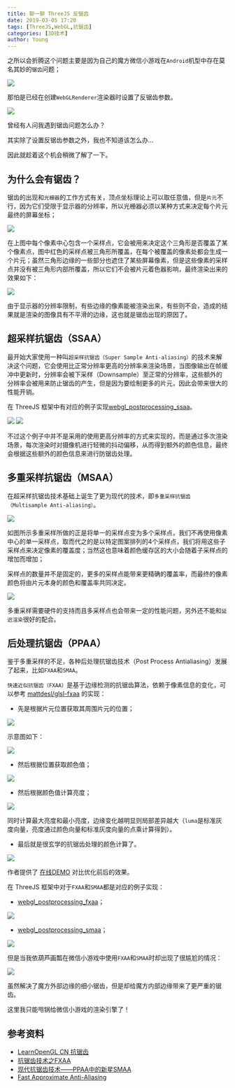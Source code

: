 ```yaml
---
title: 聊一聊 ThreeJS 反锯齿
date: 2019-03-05 17:20
tags: [ThreeJS,WebGL,抗锯齿]
categories: [3D技术]
author: Young
---
```


之所以会折腾这个问题主要是因为自己的魔方微信小游戏在`Android`机型中存在莫名其妙的`锯齿`问题；

<img src="https://newbieyoung.github.io/images/threejs-antialiasing-0.jpg">

那怕是已经在创建`WebGLRenderer`渲染器时设置了反锯齿参数。

<img src="https://newbieyoung.github.io/images/threejs-antialiasing-1.jpg">

曾经有人问我遇到锯齿问题怎么办？

其实除了设置反锯齿参数之外，我也不知道该怎么办...

因此就趁着这个机会稍微了解了一下。

<!--more-->

## 为什么会有锯齿？

锯齿的出现和`光栅器`的工作方式有关，顶点坐标理论上可以取任意值，但是`片元`不行，因为它们受限于显示器的分辨率，所以光栅器必须以某种方式来决定每个片元最终的屏幕坐标；

<img src="https://newbieyoung.github.io/images/threejs-antialiasing-2.png">

在上图中每个像素中心包含一个采样点，它会被用来决定这个三角形是否覆盖了某个像素点，图中红色的采样点被三角形所覆盖，在每个被覆盖的像素处都会生成一个片元；虽然三角形边缘的一些部分也遮住了某些屏幕像素，但是这些像素的采样点并没有被三角形内部所覆盖，所以它们不会被片元着色器影响，最终渲染出来的效果如下：

<img src="https://newbieyoung.github.io/images/threejs-antialiasing-3.png">

由于显示器的分辨率限制，有些边缘的像素能被渲染出来，有些则不会，造成的结果就是渲染的图像具有不平滑的边缘，这也就是锯齿出现的原因了。

## 超采样抗锯齿（SSAA）

最开始大家使用一种叫`超采样抗锯齿（Super Sample Anti-aliasing）`的技术来解决这个问题，它会使用比正常分辨率更高的分辨率来渲染场景，当图像输出在帧缓冲中更新时，分辨率会被下采样（Downsample）至正常的分辨率，这些额外的分辨率会被用来防止锯齿的产生，但是因为要绘制更多的片元，因此会带来很大的性能开销。

在 ThreeJS 框架中有对应的例子实现[webgl_postprocessing_ssaa](https://threejs.org/examples/?q=ssaa#webgl_postprocessing_ssaa)。

<img src="https://newbieyoung.github.io/images/threejs-antialiasing-4.jpg">

<img src="https://newbieyoung.github.io/images/threejs-antialiasing-5.jpg">

不过这个例子中并不是采用的使用更高分辨率的方式来实现的，而是通过多次渲染场景，每次渲染时对摄像机进行轻微的抖动偏移，从而得到额外的颜色信息，最终会根据这些额外的颜色信息来进行防锯齿处理。

## 多重采样抗锯齿（MSAA）

在超采样抗锯齿技术基础上诞生了更为现代的技术，即`多重采样抗锯齿（Multisample Anti-aliasing）`。

<img src="https://newbieyoung.github.io/images/threejs-antialiasing-6.png">

如图所示多重采样所做的正是将单一的采样点变为多个采样点，我们不再使用像素中心的单一采样点，取而代之的是以特定图案排列的4个采样点，我们将用这些子采样点来决定像素的覆盖度；当然这也意味着颜色缓存区的大小会随着子采样点的增加而增加；

采样点的数量并不是固定的，更多的采样点能带来更精确的覆盖率，而最终的像素颜色将由片元本身的颜色和覆盖率共同决定。

<img src="https://newbieyoung.github.io/images/threejs-antialiasing-7.png">

多重采样需要硬件的支持而且多采样点也会带来一定的性能问题，另外还不能和`延迟渲染`很好的配合。

## 后处理抗锯齿（PPAA）

鉴于多重采样的不足，各种后处理抗锯齿技术（Post Process Antialiasing）发展了起来，比如`FXAA`和`SMAA`。

`快速近似抗锯齿（FXAA）`是基于边缘检测的抗锯齿算法，依赖于像素信息的变化，可以参考 [mattdesl/glsl-fxaa](https://github.com/mattdesl/glsl-fxaa) 的实现：

- 先是根据片元位置获取其周围片元的位置；

<img src="https://newbieyoung.github.io/images/threejs-antialiasing-8.png">

示意图如下：

<img src="https://newbieyoung.github.io/images/threejs-antialiasing-9.jpg">

- 然后根据位置获取颜色值；

<img src="https://newbieyoung.github.io/images/threejs-antialiasing-10.jpg">

- 然后根据颜色值计算亮度；

<img src="https://newbieyoung.github.io/images/threejs-antialiasing-11.jpg">

同时计算最大亮度和最小亮度，边缘变化越明显则局部差异越大（`luma`是标准灰度向量，亮度通过颜色向量和标准灰度向量的点乘计算得到）。

- 最后就是很玄学的抗锯齿处理的颜色计算了。

<img src="https://newbieyoung.github.io/images/threejs-antialiasing-12.jpg">

作者提供了 [在线DEMO](http://mattdesl.github.io/glsl-fxaa/demo/) 对比优化前后的效果。

在 ThreeJS 框架中对于`FXAA`和`SMAA`都是对应的例子实现：

- [webgl_postprocessing_fxaa](https://threejs.org/examples/?q=fxaa#webgl_postprocessing_fxaa)；

<img src="https://newbieyoung.github.io/images/threejs-antialiasing-13.jpg">

- [webgl_postprocessing_smaa](https://threejs.org/examples/?q=fxaa#webgl_postprocessing_fxaa)；

<img src="https://newbieyoung.github.io/images/threejs-antialiasing-14.jpg">

但是当我依葫芦画瓢在微信小游戏中使用`FXAA`和`SMAA`时却出现了很尴尬的情况：

<img src="https://newbieyoung.github.io/images/threejs-antialiasing-15.jpg">

虽然解决了魔方外部边缘的细小锯齿，但是却给魔方内部边缘带来了更严重的锯齿。

这里我只能甩锅给微信小游戏的渲染引擎了！

## 参考资料

- [LearnOpenGL CN 抗锯齿](https://learnopengl-cn.github.io/04%20Advanced%20OpenGL/11%20Anti%20Aliasing/)
- [抗锯齿技术之FXAA](http://www.selfgleam.com/fxaa.html)
- [现代抗锯齿技术——PPAA中的新星SMAA](https://www.qiujiawei.com/antialiasing/)
- [Fast Approximate Anti-Aliasing](https://www.geeks3d.com/20110405/fxaa-fast-approximate-anti-aliasing-demo-glsl-opengl-test-radeon-geforce/)









